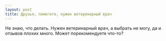 ```yaml
---
layout: post 
title: Друзья, помогите, нужен ветеринарный врач 
--- 
```

Не знаю, что делать. Нужен ветеринарный врач, а выбрать не могу, да и отзывов плохих много. Может порекомендуете что-то?
